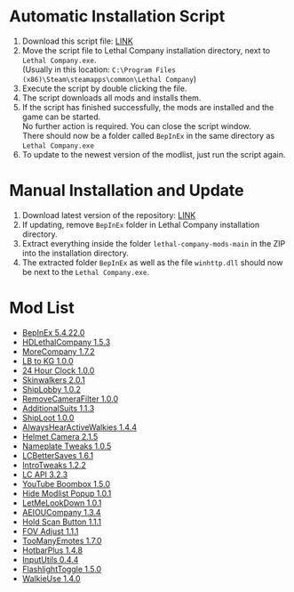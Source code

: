 # Automatic Installation Script
1. Download this script file: [LINK](https://raw.githack.com/welles/lethal-company-mods/main/Update-Mods.bat)
2. Move the script file to Lethal Company installation directory, next to `Lethal Company.exe`.  
   (Usually in this location: `C:\Program Files (x86)\Steam\steamapps\common\Lethal Company`)
3. Execute the script by double clicking the file.
4. The script downloads all mods and installs them.
5. If the script  has finished successfully, the mods are installed and the game can be started.  
   No further action is required. You can close the script window.  
   There should now be a folder called `BepInEx` in the same directory as `Lethal Company.exe`
6. To update to the newest version of the modlist, just run the script again.

# Manual Installation and Update
1. Download latest version of the repository: [LINK](https://codeload.github.com/welles/lethal-company-mods/zip/refs/heads/main)
2. If updating, remove `BepInEx` folder in Lethal Company installation directory.
3. Extract everything inside the folder `lethal-company-mods-main` in the ZIP into the installation directory.
4. The extracted folder `BepInEx` as well as the file `winhttp.dll` should now be next to the `Lethal Company.exe`.

# Mod List
- [BepInEx 5.4.22.0](https://github.com/BepInEx/BepInEx/releases)
- [HDLethalCompany 1.5.3](https://www.nexusmods.com/lethalcompany/mods/70)
- [MoreCompany 1.7.2](https://www.nexusmods.com/lethalcompany/mods/60)
- [LB to KG 1.0.0](https://www.nexusmods.com/lethalcompany/mods/17)
- [24 Hour Clock 1.0.0](https://www.nexusmods.com/lethalcompany/mods/16)
- [Skinwalkers 2.0.1](https://thunderstore.io/c/lethal-company/p/RugbugRedfern/Skinwalkers/)
- [ShipLobby 1.0.2](https://www.nexusmods.com/lethalcompany/mods/19)
- [RemoveCameraFilter 1.0.0](https://www.nexusmods.com/lethalcompany/mods/10)
- [AdditionalSuits 1.1.3](https://thunderstore.io/c/lethal-company/p/AlexCodesGames/AdditionalSuits/)
- [ShipLoot 1.0.0](https://thunderstore.io/c/lethal-company/p/tinyhoot/ShipLoot/)
- [AlwaysHearActiveWalkies 1.4.4](https://thunderstore.io/c/lethal-company/p/Suskitech/AlwaysHearActiveWalkies/)
- [Helmet Camera 2.1.5](https://thunderstore.io/c/lethal-company/p/RickArg/Helmet_Cameras/)
- [Nameplate Tweaks 1.0.5](https://thunderstore.io/c/lethal-company/p/taffyko/NameplateTweaks/)
- [LCBetterSaves 1.6.1](https://thunderstore.io/c/lethal-company/p/Pooble/LCBetterSaves/)
- [IntroTweaks 1.2.2](https://thunderstore.io/c/lethal-company/p/Owen3H/IntroTweaks/)
- [LC API 3.2.3](https://thunderstore.io/c/lethal-company/p/2018/LC_API/)
- [YouTube Boombox 1.5.0](https://thunderstore.io/c/lethal-company/p/steven4547466/YoutubeBoombox/)
- [Hide Modlist Popup 1.0.1](https://thunderstore.io/c/lethal-company/p/Sv_Matt/HideModList/)
- [LetMeLookDown 1.0.1](https://thunderstore.io/c/lethal-company/p/FlipMods/LetMeLookDown/)
- [AEIOUCompany 1.3.4](https://thunderstore.io/c/lethal-company/p/Bibendi/AEIOUCompany/)
- [Hold Scan Button 1.1.1](https://thunderstore.io/c/lethal-company/p/FutureSavior/Hold_Scan_Button/)
- [FOV Adjust 1.1.1](https://thunderstore.io/c/lethal-company/p/Rozebud/FOV_Adjust/)
- [TooManyEmotes 1.7.0](https://thunderstore.io/c/lethal-company/p/FlipMods/TooManyEmotes/)
- [HotbarPlus 1.4.8](https://thunderstore.io/c/lethal-company/p/FlipMods/HotbarPlus/)
- [InputUtils 0.4.4](https://thunderstore.io/c/lethal-company/p/Rune580/LethalCompany_InputUtils/)
- [FlashlightToggle 1.5.0](https://thunderstore.io/c/lethal-company/p/Renegades/FlashlightToggle/)
- [WalkieUse 1.4.0](https://thunderstore.io/c/lethal-company/p/Renegades/WalkieUse/)
